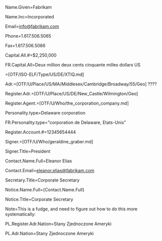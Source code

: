 Name.Given=Fabrikam

Name.Inc=Incorporated

Email=info@fabrikam.com

Phone=1.617.506.5065

Fax=1.617.506.5066

Capital.All.#=$2,250,000

FR.Capital.All=Deux million deux cents cinquante milles dollars US

=[OTF/ISO-ELF/Type/US/DE/XTIQ.md]

Adr.=[OTF/U/Place/US/MA/Middlesex/Cambridge/Broadway/55/Geo]  ????

Register.Adr.=[OTF/U/Place/US/DE/New_Castle/Wilmington/Geo]

Register.Agent.=[OTF/U/Who/the_corporation_company.md]

Personality.type=Delaware corporation

FR.Personality.type="corporation de Delaware, Etats-Unis"

Register.Account.#=12345654444

Signer.=[OTF/U/Who/geraldine_graber.md]

Signer.Title=President

Contact.Name.Full=Eleanor Elias

Contact.Email=eleanor.elias@fabrikam.com

Secretary.Title=Corporate Secretary

Notice.Name.Full={Contact.Name.Full}

Notice.Title=Corporate Secretary

Note=This is a fudge, and need to figure out how to do this more systematically:

PL.Register.Adr.Nation=Stany Zjednoczone Ameryki

PL.Adr.Nation=Stany Zjednoczone Ameryki